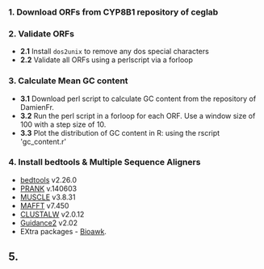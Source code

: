 ### 1. Download ORFs from CYP8B1 repository of ceglab 
### 2. Validate ORFs 

  - **2.1** Install `dos2unix` to remove any dos special characters
  - **2.2** Validate all ORFs using a perlscript via a forloop

### 3. Calculate Mean GC content

  - **3.1** Download perl script to calculate GC content from the repository of DamienFr.
  - **3.2** Run the perl script in a forloop for each ORF. Use a window size of 100 with a step size of 10.
  - **3.3** Plot the distribution of GC content in R: using the rscript 'gc_content.r'

### 4. Install bedtools & Multiple Sequence Aligners

- [bedtools](https://bedtools.readthedocs.io/en/latest/)    v2.26.0
- [PRANK](http://wasabiapp.org/software/prank/prank_installation/)    v.140603
- [MUSCLE](https://www.drive5.com/muscle/)    v3.8.31
- [MAFFT](https://mafft.cbrc.jp/alignment/software/)    v7.450
- [CLUSTALW](http://www.clustal.org/)    v2.0.12
- [Guidance2](http://wasabiapp.org/software/pagan/)    v2.02
- EXtra packages - [Bioawk](https://github.com/lh3/bioawk).  
    
## 5. 
